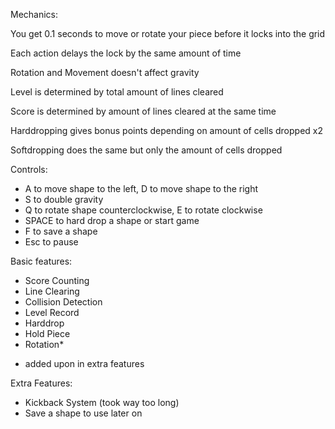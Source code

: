 
Mechanics:

You get 0.1 seconds to move or rotate your piece before it locks into the grid

Each action delays the lock by the same amount of time

Rotation and Movement doesn't affect gravity

Level is determined by total amount of lines cleared

Score is determined by amount of lines cleared at the same time

Harddropping gives bonus points depending on amount of cells dropped x2

Softdropping does the same but only the amount of cells dropped

Controls:

 - A to move shape to the left, D to move shape to the right
 - S to double gravity
 - Q to rotate shape counterclockwise, E to rotate clockwise
 - SPACE to hard drop a shape or start game
 - F to save a shape
 - Esc to pause

Basic features:

 - Score Counting
 - Line Clearing
 - Collision Detection
 - Level Record
 - Harddrop
 - Hold Piece
 - Rotation*

* added upon in extra features

Extra Features:

 - Kickback System (took way too long)
 - Save a shape to use later on
